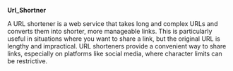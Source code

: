 <b>Url_Shortner</b>


A URL shortener is a web service that takes long and complex URLs and converts them into shorter, more manageable links. This is particularly useful in situations where you want to share a link, but the original URL is lengthy and impractical. URL shorteners provide a convenient way to share links, especially on platforms like social media, where character limits can be restrictive.
